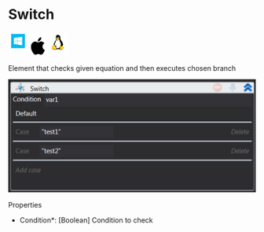 # Switch

![](<../../../.gitbook/assets/image (100).png>)

Element that checks given equation and then executes chosen branch

![](../../../.gitbook/assets/Switch.png)

Properties

* Condition\*: \[Boolean] Condition to check
